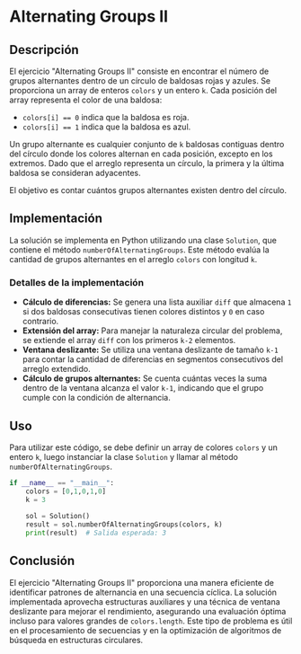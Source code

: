 # Alternating Groups II

## Descripción

El ejercicio "Alternating Groups II" consiste en encontrar el número de grupos alternantes dentro de un círculo de baldosas rojas y azules. Se proporciona un array de enteros `colors` y un entero `k`. Cada posición del array representa el color de una baldosa:

- `colors[i] == 0` indica que la baldosa es roja.
- `colors[i] == 1` indica que la baldosa es azul.

Un grupo alternante es cualquier conjunto de `k` baldosas contiguas dentro del círculo donde los colores alternan en cada posición, excepto en los extremos. Dado que el arreglo representa un círculo, la primera y la última baldosa se consideran adyacentes.

El objetivo es contar cuántos grupos alternantes existen dentro del círculo.

## Implementación

La solución se implementa en Python utilizando una clase `Solution`, que contiene el método `numberOfAlternatingGroups`. Este método evalúa la cantidad de grupos alternantes en el arreglo `colors` con longitud `k`.

### Detalles de la implementación

- **Cálculo de diferencias:** Se genera una lista auxiliar `diff` que almacena `1` si dos baldosas consecutivas tienen colores distintos y `0` en caso contrario.
- **Extensión del array:** Para manejar la naturaleza circular del problema, se extiende el array `diff` con los primeros `k-2` elementos.
- **Ventana deslizante:** Se utiliza una ventana deslizante de tamaño `k-1` para contar la cantidad de diferencias en segmentos consecutivos del arreglo extendido.
- **Cálculo de grupos alternantes:** Se cuenta cuántas veces la suma dentro de la ventana alcanza el valor `k-1`, indicando que el grupo cumple con la condición de alternancia.

## Uso

Para utilizar este código, se debe definir un array de colores `colors` y un entero `k`, luego instanciar la clase `Solution` y llamar al método `numberOfAlternatingGroups`.

```python
if __name__ == "__main__":
    colors = [0,1,0,1,0]
    k = 3
    
    sol = Solution()
    result = sol.numberOfAlternatingGroups(colors, k)
    print(result)  # Salida esperada: 3
```

## Conclusión

El ejercicio "Alternating Groups II" proporciona una manera eficiente de identificar patrones de alternancia en una secuencia cíclica. La solución implementada aprovecha estructuras auxiliares y una técnica de ventana deslizante para mejorar el rendimiento, asegurando una evaluación óptima incluso para valores grandes de `colors.length`. Este tipo de problema es útil en el procesamiento de secuencias y en la optimización de algoritmos de búsqueda en estructuras circulares.
